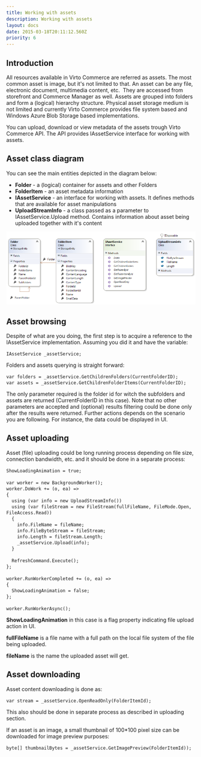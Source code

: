 ```yaml
---
title: Working with assets
description: Working with assets
layout: docs
date: 2015-03-18T20:11:12.560Z
priority: 6
---
```

## Introduction

All resources available in Virto Commerce are referred as assets. The most common asset is image, but it's not limited to that. An asset can be any file, electronic document, multimedia content, etc.  They are accessed from storefront and Commerce Manager as well. Assets are grouped into folders and form a (logical) hierarchy structure. Physical asset storage medium is not limited and currently Virto Commerce provides file system based and Windows Azure Blob Storage based implementations.

You can upload, download or view metadata of the assets trough Virto Commerce API. The API provides IAssetService interface for working with assets.

## Asset class diagram

You can see the main entities depicted in the diagram below:

* **Folder** - a (logical) container for assets and other Folders
* **FolderItem** - an asset metadata information
* **IAssetService** - an interface for working with assets. It defines methods that are available for asset manipulations
* **UploadStreamInfo** - a class passed as a parameter to IAssetService.Upload method. Contains information about asset being uploaded together with it's content

<img src="../../../assets/images/docs/asset-diagram.png" />

## Asset browsing

Despite of what are you doing, the first step is to acquire a reference to the IAssetService implementation. Assuming you did it and have the variable:

```
IAssetService _assetService;
```

Folders and assets querying is straight forward:

```
var folders = _assetService.GetChildrenFolders(CurrentFolderID);
var assets = _assetService.GetChildrenFolderItems(CurrentFolderID);
```

The only parameter required is the folder id for witch the subfolders and assets are returned (CurrentFolderID in this case). Note that no other parameters are accepted and (optional) results filtering could be done only after the results were returned. Further actions depends on the scenario you are following. For instance, the data could be displayed in UI.

## Asset uploading

Asset (file) uploading could be long running process depending on file size, connection bandwidth, etc. and it should be done in a separate process:

```
ShowLoadingAnimation = true;
 
var worker = new BackgroundWorker();
worker.DoWork += (o, ea) =>
{
  using (var info = new UploadStreamInfo())
  using (var fileStream = new FileStream(fullFileName, FileMode.Open, FileAccess.Read))
  {
    info.FileName = fileName;
    info.FileByteStream = fileStream;
    info.Length = fileStream.Length;
    _assetService.Upload(info);
  }

  RefreshCommand.Execute();
};

worker.RunWorkerCompleted += (o, ea) =>
{
  ShowLoadingAnimation = false;
};

worker.RunWorkerAsync();
```

**ShowLoadingAnimation** in this case is a flag property indicating file upload action in UI.

**fullFileName** is a file name with a full path on the local file system of the file being uploaded.

**fileName** is the name the uploaded asset will get.

## Asset downloading

Asset content downloading is done as:

```
var stream = _assetService.OpenReadOnly(FolderItemId);
```

This also should be done in separate process as described in uploading section.

If an asset is an image, a small thumbnail of 100*100 pixel size can be downloaded for image preview purposes:

```
byte[] thumbnailBytes = _assetService.GetImagePreview(FolderItemId));
```